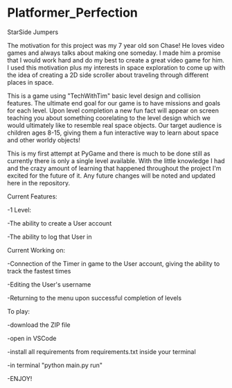 # Platformer_Perfection

StarSide Jumpers

The motivation for this project was my 7 year old son Chase! He loves video games and always talks about making one someday. I made him a promise that I would work hard and do my best to create a great video game for him.
I used this motivation plus my interests in space exploration to come up with the idea of creating a 2D side scroller about traveling through different places in space.

This is a game using "TechWithTim" basic level design and collision features. The ultimate end goal for our game is to have missions and goals for each level. Upon level completion a new fun fact will appear on screen teaching you about something coorelating to the level design which we would ultimately like to resemble real space objects. Our target audience is children ages 8-15, giving them a fun interactive way to learn about space and other worldy objects!

This is my first attempt at PyGame and there is much to be done still as currently there is only a single level available. With the little knowledge I had and the crazy amount of learning that happened throughout the project I'm excited for the future of it. Any future changes will be noted and updated here in the repository.

Current Features:

-1 Level:

-The ability to create a User account

-The ability to log that User in



Current Working on:

-Connection of the Timer in game to the User account, giving the ability to track the fastest times

-Editing the User's username

-Returning to the menu upon successful completion of levels



To play:

-download the ZIP file

-open in VSCode

-install all requirements from requirements.txt inside your terminal

-in terminal "python main.py run"

-ENJOY!
